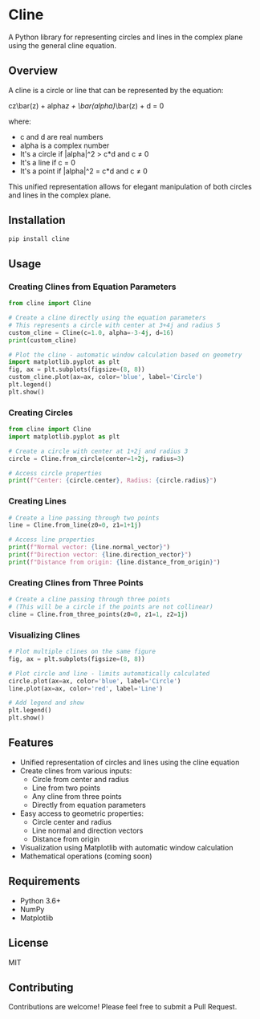 # Cline

A Python library for representing circles and lines in the complex plane using the general cline equation.

## Overview

A cline is a circle or line that can be represented by the equation:

cz\bar(z) + alpha*z + \bar(alpha)*\bar(z) + d = 0

where:
- c and d are real numbers
- alpha is a complex number
- It's a circle if |alpha|^2 > c*d and c ≠ 0
- It's a line if c = 0
- It's a point if |alpha|^2 = c*d and c ≠ 0

This unified representation allows for elegant manipulation of both circles and lines in the complex plane.

## Installation

```bash
pip install cline
```

## Usage

### Creating Clines from Equation Parameters

```python
from cline import Cline

# Create a cline directly using the equation parameters
# This represents a circle with center at 3+4j and radius 5
custom_cline = Cline(c=1.0, alpha=-3-4j, d=16)
print(custom_cline)

# Plot the cline - automatic window calculation based on geometry
import matplotlib.pyplot as plt
fig, ax = plt.subplots(figsize=(8, 8))
custom_cline.plot(ax=ax, color='blue', label='Circle')
plt.legend()
plt.show()
```

### Creating Circles

```python
from cline import Cline
import matplotlib.pyplot as plt

# Create a circle with center at 1+2j and radius 3
circle = Cline.from_circle(center=1+2j, radius=3)

# Access circle properties
print(f"Center: {circle.center}, Radius: {circle.radius}")
```

### Creating Lines

```python
# Create a line passing through two points
line = Cline.from_line(z0=0, z1=1+1j)

# Access line properties
print(f"Normal vector: {line.normal_vector}")
print(f"Direction vector: {line.direction_vector}")
print(f"Distance from origin: {line.distance_from_origin}")
```

### Creating Clines from Three Points

```python
# Create a cline passing through three points
# (This will be a circle if the points are not collinear)
cline = Cline.from_three_points(z0=0, z1=1, z2=1j)
```

### Visualizing Clines

```python
# Plot multiple clines on the same figure
fig, ax = plt.subplots(figsize=(8, 8))

# Plot circle and line - limits automatically calculated
circle.plot(ax=ax, color='blue', label='Circle')
line.plot(ax=ax, color='red', label='Line')

# Add legend and show
plt.legend()
plt.show()
```

## Features

- Unified representation of circles and lines using the cline equation
- Create clines from various inputs:
  - Circle from center and radius
  - Line from two points
  - Any cline from three points
  - Directly from equation parameters
- Easy access to geometric properties:
  - Circle center and radius
  - Line normal and direction vectors
  - Distance from origin
- Visualization using Matplotlib with automatic window calculation
- Mathematical operations (coming soon)

## Requirements

- Python 3.6+
- NumPy
- Matplotlib

## License

MIT

## Contributing

Contributions are welcome! Please feel free to submit a Pull Request.
